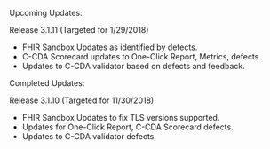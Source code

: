 
Upcoming Updates:

Release 3.1.11 (Targeted for 1/29/2018)
* FHIR Sandbox Updates as identified by defects. 
* C-CDA Scorecard updates to One-Click Report, Metrics, defects.
* Updates to C-CDA validator based on defects and feedback.

Completed Updates:

Release 3.1.10 (Targeted for 11/30/2018)
* FHIR Sandbox Updates to fix TLS versions supported.
* Updates for One-Click Report, C-CDA Scorecard defects.
* Updates to C-CDA validator defects.
